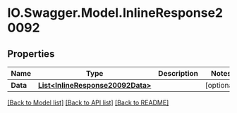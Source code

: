 # IO.Swagger.Model.InlineResponse20092
## Properties

Name | Type | Description | Notes
------------ | ------------- | ------------- | -------------
**Data** | [**List&lt;InlineResponse20092Data&gt;**](InlineResponse20092Data.md) |  | [optional] 

[[Back to Model list]](../README.md#documentation-for-models) [[Back to API list]](../README.md#documentation-for-api-endpoints) [[Back to README]](../README.md)

